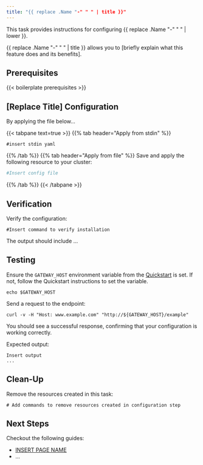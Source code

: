 ```yaml
---
title: "{{ replace .Name "-" " " | title }}"
---
```


This task provides instructions for configuring {{ replace .Name "-" " " | lower }}.

{{ replace .Name "-" " " | title }} allows you to [briefly explain what this feature does and its benefits].

## Prerequisites

{{< boilerplate prerequisites >}}

<!-- 
Use specific, action-oriented titles when writing conceptual docs. Focus on what the reader will learn or what the concept enables them to do. Use verbs and be descriptive!
Examples:
-"Applying Multiple BackendRefs"
-"Mirroring Traffic to Another Service"
-->
## [Replace Title] Configuration 

<!-- 
Briefly explain what is being configured.
-->
By applying the file below...

{{< tabpane text=true >}}
{{% tab header="Apply from stdin" %}}

```shell
#insert stdin yaml
```

{{% /tab %}}
{{% tab header="Apply from file" %}}
Save and apply the following resource to your cluster:

```yaml
#Insert config file
```

{{% /tab %}}
{{< /tabpane >}}

## Verification

Verify the configuration:

```shell
#Insert command to verify installation
```

<!-- 
What is the expected output after running the command above?
-->
The output should include ...


## Testing

Ensure the `GATEWAY_HOST` environment variable from the [Quickstart](../../quickstart) is set. If not, follow the
Quickstart instructions to set the variable.

```shell
echo $GATEWAY_HOST
```

Send a request to the endpoint:

```shell
curl -v -H "Host: www.example.com" "http://${GATEWAY_HOST}/example"
```

You should see a successful response, confirming that your configuration is working correctly.

<!-- 
Include an example output below
-->

Expected output:
```
Insert output
...
```

## Clean-Up

Remove the resources created in this task:

```shell
# Add commands to remove resources created in configuration step
```

## Next Steps
<!-- 
Link any related pages from Envoy Gateway Docs
Example:
- [HTTPRoute Resource Reference](...)
- [Configuring a Gateway](...)
-->
Checkout the following guides:
- [INSERT PAGE NAME](INSERT_PATH_TO_FILE)
- ...
